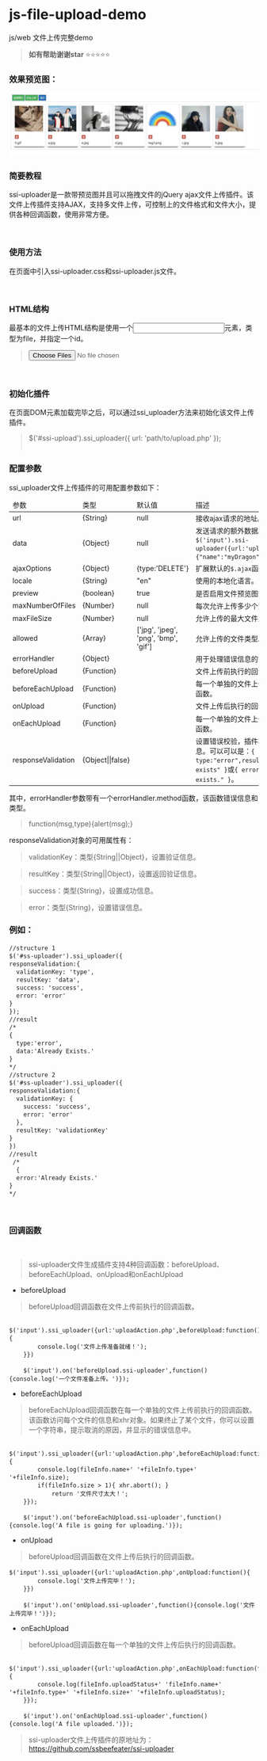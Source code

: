# js-file-upload-demo
js/web  文件上传完整demo
 
> **如有帮助谢谢star**   :star::star::star::star::star: 
 
 
### 效果预览图：
 
 <img src="show/1.jpg" >
 
 
### 简要教程
 
ssi-uploader是一款带预览图并且可以拖拽文件的jQuery ajax文件上传插件。该文件上传插件支持AJAX，支持多文件上传，可控制上的文件格式和文件大小，提供各种回调函数，使用非常方便。

 
### 使用方法
 
在页面中引入ssi-uploader.css和ssi-uploader.js文件。
 
> <link rel="stylesheet" href="path/to/ssi-uploader.css">

> <script src="path/to/ssi-uploader.js"></script>  

 
### HTML结构

最基本的文件上传HTML结构是使用一个<input>元素，类型为file，并指定一个id。

> <input type="file" multiple id="ssi-upload"/>
 
###  初始化插件

在页面DOM元素加载完毕之后，可以通过ssi_uploader方法来初始化该文件上传插件。

> $('#ssi-upload').ssi_uploader({
    url: 'path/to/upload.php'
});   
 
### 配置参数
 
 ssi_uploader文件上传插件的可用配置参数如下：
 
<table>
    <thead>
      <tr>
        <td>参数</td>
        <td>类型</td>
        <td>默认值</td>
        <td>描述</td>
      </tr>
    </thead>
    <tbody>
      <tr>
        <td>url</td>
        <td>{String}</td>
        <td>null</td>
        <td>接收ajax请求的地址。必须填写。</td>
      </tr>
      <tr>
        <td>data</td>
        <td>{Object}</td>
        <td>null</td>
        <td>发送请求的额外数据。例如<code>$('input').ssi-uploader({url:'upload.php',data:{"name":"myDragon"}})</code></td>
      </tr>
      <tr>
        <td>ajaxOptions</td>
        <td>{Object}</td>
        <td>{type:'DELETE'}</td>
        <td>扩展默认的<code>$.ajax</code>函数的选项。</td>
      </tr>
      <tr>
        <td>locale</td>
        <td>{String}</td>
        <td>"en"</td>
        <td>使用的本地化语言。</td>
      </tr>
      <tr>
        <td>preview</td>
        <td>{boolean}</td>
        <td>true</td>
        <td>是否启用文件预览图效果。</td>
      </tr>
      <tr>
        <td>maxNumberOfFiles</td>
        <td>{Number}</td>
        <td>null</td>
        <td>每次允许上传多少个文件。</td>
      </tr>
      <tr>
        <td>maxFileSize</td>
        <td>{Number}</td>
        <td>null</td>
        <td>允许上传的最大文件尺寸。</td>
      </tr>
      <tr>
        <td>allowed</td>
        <td>{Array}</td>
        <td>['jpg', 'jpeg', 'png', 'bmp', 'gif']</td>
        <td>允许上传的文件类型。</td>
      </tr>
      <tr>
        <td>errorHandler</td>
        <td>{Object}</td>
        <td></td>
        <td>用于处理错误信息的方法。</td>
      </tr>
      <tr>
        <td>beforeUpload</td>
        <td>{Function}</td>
        <td></td>
        <td>文件上传前执行的回调函数。</td>
      </tr>
      <tr>
        <td>beforeEachUpload</td>
        <td>{Function}</td>
        <td></td>
        <td>每一个单独的文件上传前执行的回调函数。</td>
      </tr>
      <tr>
        <td>onUpload</td>
        <td>{Function}</td>
        <td></td>
        <td>文件上传后执行的回调函数。</td>
      </tr>
      <tr>
        <td>onEachUpload</td>
        <td>{Function}</td>
        <td></td>
        <td>每一个单独的文件上传后执行的回调函数。</td>
      </tr>
      <tr>
        <td>responseValidation</td>
        <td>{Object||false}</td>
        <td></td>
        <td>设置错误校验，插件将显示设置的信息。可以可以是：<code>{ type:"error",result:"Already exists" }</code>或<code>{ error:"Already exists." }</code>。</td>
      </tr>
    </tbody>
  </table>
  
其中，errorHandler参数带有一个errorHandler.method函数，该函数错误信息和类型。
  
 > function(msg,type){alert(msg);}  
  
responseValidation对象的可用属性有：

> validationKey：类型{String||Object}，设置验证信息。

> resultKey：类型{String||Object}，设置返回验证信息。

> success：类型{String}，设置成功信息。

> error：类型{String}，设置错误信息。
 
### 例如：


    //structure 1 
    $('#ss-uploader').ssi_uploader({ 
    responseValidation:{   
      validationKey: 'type',    
      resultKey: 'data',      
      success: 'success',     
      error: 'error'      
    }
    }); 
    //result
    /*   
    {    
      type:'error',      
      data:'Already Exists.'      
    } 
    */ 
    //structure 2  
    $('#ss-uploader').ssi_uploader({  
    responseValidation:{    
      validationKey: {           
        success: 'success',        
        error: 'error'               
      },      
      resultKey: 'validationKey'
    }
    })
    //result
     /*
      {
      error:'Already Exists.'      
    } 
    */
 
### 回调函数
 
> ssi-uploader文件生成插件支持4种回调函数：beforeUpload、beforeEachUpload、onUpload和onEachUpload


 - beforeUpload

> beforeUpload回调函数在文件上传前执行的回调函数。

        $('input').ssi_uploader({url:'uploadAction.php',beforeUpload:function(){
            console.log('文件上传准备就绪！');
        }})

        $('input').on('beforeUpload.ssi-uploader',function(){console.log('一个文件准备上传。')});
  - beforeEachUpload

> beforeEachUpload回调函数在每一个单独的文件上传前执行的回调函数。该函数访问每个文件的信息和xhr对象。如果终止了某个文件，你可以设置一个字符串，提示取消的原因，并显示的错误信息中。

        $('input').ssi_uploader({url:'uploadAction.php',beforeEachUpload:function(fileInfo,xhr){
            console.log(fileInfo.name+' '+fileInfo.type+' '+fileInfo.size);
            if(fileInfo.size > 1){ xhr.abort(); }
                return '文件尺寸太大！';
        }});

        $('input').on('beforeEachUpload.ssi-uploader',function(){console.log('A file is going for uploading.')});
 - onUpload

> beforeUpload回调函数在文件上传后执行的回调函数。

    $('input').ssi_uploader({url:'uploadAction.php',onUpload:function(){
            console.log('文件上传完毕！');
        }})

        $('input').on('onUpload.ssi-uploader',function(){console.log('文件上传完毕！')});
 - onEachUpload

> beforeUpload回调函数在每一个单独的文件上传后执行的回调函数。

        $('input').ssi_uploader({url:'uploadAction.php',onEachUpload:function(fileInfo){
            console.log(fileInfo.uploadStatus+' 'fileInfo.name+' '+fileInfo.type+' '+fileInfo.size+' '+fileInfo.uploadStatus);
        }});

        $('input').on('onEachUpload.ssi-uploader',function(){console.log('A file uploaded.')});  





> ssi-uploader文件上传插件的原地址为：https://github.com/ssbeefeater/ssi-uploader




